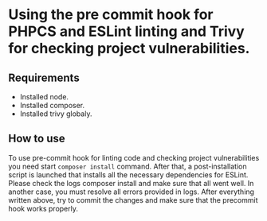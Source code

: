 # Using the pre commit hook for PHPCS and ESLint linting and Trivy for checking project vulnerabilities.

## Requirements

- Installed node.
- Installed composer.
- Installed trivy globaly.

## How to use

To use pre-commit hook for linting code and checking project vulnerabilities you need start ```composer install``` command.
After that,  a post-installation script is launched that installs all the necessary dependencies for ESLint.
Please check the logs composer install and make sure that all went well.
In another case, you must resolve all errors provided in logs.
After everything written above, try to commit the changes and make sure that the precommit hook works properly.
 
